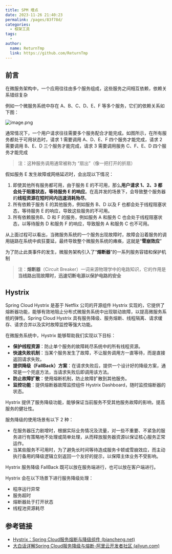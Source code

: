 ```yaml
---
title: SPM 埋点
date: 2023-11-26 21:40:23
permalink: /pages/83f78d/
categories:
  - 框架工具
tags:
  - 
author: 
  name: ReturnTmp
  link: https://github.com/ReturnTmp
---
```


## 前言

在微服务架构中，一个应用往往由多个服务组成，这些服务之间相互依赖，依赖关系错综复杂

例如一个微服务系统中存在 A、B、C、D、E、F 等多个服务，它们的依赖关系如下图：

![image.png](https://cdn.jsdelivr.net/gh/Returntmp/blog-image@main/blog/202311262209433.png)

通常情况下，一个用户请求往往需要多个服务配合才能完成。如图所示，在所有服务都处于可用状态时，请求 1 需要调用 A、D、E、F 四个服务才能完成，请求 2 需要调用 B、E、D 三个服务才能完成，请求 3 需要调用服务 C、F、E、D 四个服务才能完成

> 注：这种服务调用通常被称为 “扇出”（像一把打开的折扇）

假如服务 E 发生故障或网络延迟时，会出现以下情况：

1. 即使其他所有服务都可用，由于服务 E 的不可用，那么**用户请求 1、2、3 都会处于阻塞状态，等待服务 E 的响应**。在高并发的场景下，会导致整个服务器的**线程资源在短时间内迅速消耗殆尽**。
2. 所有依赖于服务 E 的其他服务，例如服务 B、D 以及 F 也都会处于线程阻塞状态，等待服务 E 的响应，导致这些服务的不可用。
3. 所有依赖服务B、D 和 F 的服务，例如服务 A 和服务 C 也会处于线程阻塞状态，以等待服务 D 和服务 F 的响应，导致服务 A 和服务 C 也不可用。

从上面过程可以看出，当微服务系统的一个服务出现故障时，故障会沿着服务的调用链路在系统中疯狂蔓延，最终导致整个微服务系统的瘫痪，这就是“**雪崩效应**”

为了防止此类事件的发生，微服务架构引入了“**熔断器**”的一系列服务容错和保护机制

> 注：**熔断器**（Circuit Breaker）一词来源物理学中的电路知识，它的作用是**当线路出现故障时，迅速切断电源以保护电路的安全**


## Hystrix

Spring Cloud Hystrix 是基于 Netflix 公司的开源组件 Hystrix 实现的，它提供了熔断器功能，能够有效地阻止分布式微服务系统中出现联动故障，以提高微服务系统的弹性。Spring Cloud Hystrix 具有服务降级、服务熔断、线程隔离、请求缓存、请求合并以及实时故障监控等强大功能。

在微服务系统中，Hystrix 能够帮助我们实现以下目标：  

- **保护线程资源**：防止单个服务的故障耗尽系统中的所有线程资源。
- **快速失败机制**：当某个服务发生了故障，不让服务调用方一直等待，而是直接返回请求失败。
- **提供降级（FallBack）方案**：在请求失败后，提供一个设计好的降级方案，通常是一个兜底方法，当请求失败后即调用该方法。
- **防止故障扩散**：使用熔断机制，防止故障扩散到其他服务。
- **监控功能**：提供熔断器故障监控组件 Hystrix Dashboard，随时监控熔断器的状态。


Hystrix 提供了服务降级功能，能够保证当前服务不受其他服务故障的影响，提高服务的健壮性。  
  
服务降级的使用场景有以下 2 种：

- 在服务器压力剧增时，根据实际业务情况及流量，对一些不重要、不紧急的服务进行有策略地不处理或简单处理，从而释放服务器资源以保证核心服务正常运作。
- 当某些服务不可用时，为了避免长时间等待造成服务卡顿或雪崩效应，而主动执行备用的降级逻辑立刻返回一个友好的提示，以保障主体业务不受影响。


Hystrix 服务降级 FallBack 既可以放在服务端进行，也可以放在客户端进行。  
  
Hystrix 会在以下场景下进行服务降级处理：

- 程序运行异常
- 服务超时
- 熔断器处于打开状态
- 线程池资源耗尽





## 参考链接

- [Hystrix：Spring Cloud服务熔断与降级组件 (biancheng.net)](https://c.biancheng.net/springcloud/hystrix.html)
- [大白话详解Spring Cloud服务降级与熔断-阿里云开发者社区 (aliyun.com)](https://developer.aliyun.com/article/1050387)


